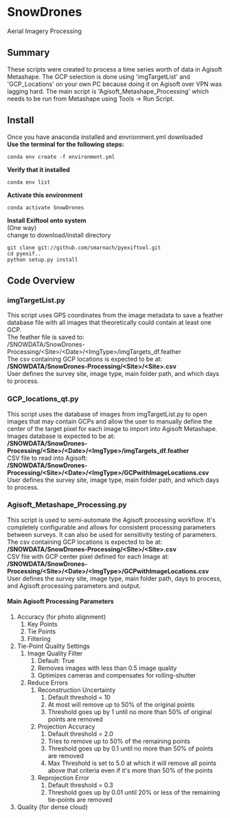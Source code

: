 # SnowDrones
Aerial Imagery Processing

## Summary
These scripts were created to process a time series worth of data in Agisoft Metashape. The GCP selection is done using 'imgTargetList' and 'GCP_Locations' on your own PC because doing it on Agisoft over VPN was lagging hard. The main script is 'Agisoft_Metashape_Processing' which needs to be run from Metashape using Tools -> Run Script. 

## Install
Once you have anaconda installed and envrionment.yml downloaded  
**Use the terminal for the following steps:**  
```
conda env create -f environment.yml
```

**Verify that it installed**
```
conda env list
```

**Activate this environment**
```
conda activate SnowDrones
```

**Install Exiftool onto system**  
(One way)  
change to download/install directory
```
git clone git://github.com/smarnach/pyexiftool.git
cd pyexif..
python setup.py install
```

## Code Overview
### imgTargetList.py
This script uses GPS coordinates from the image metadata to save a feather database file with all images that theoretically could contain at least one GCP.  
The feather file is saved to:  
/SNOWDATA/SnowDrones-Processing/\<Site>/\<Date>/\<ImgType>/imgTargets_df.feather  
The csv containing GCP locations is expected to be at:  
**/SNOWDATA/SnowDrones-Processing/\<Site>/\<Site>.csv**  
User defines the survey site, image type, main folder path, and which days to process.  

### GCP_locations_qt.py
This script uses the database of images from imgTargetList.py to open images that may contain GCPs and allow the user to manually define the center of the target pixel for each image to import into Agisoft Metashape.  
Images database is expected to be at:  
**/SNOWDATA/SnowDrones-Processing/\<Site>/\<Date>/\<ImgType>/imgTargets_df.feather**  
CSV file to read into Agisoft:  
**/SNOWDATA/SnowDrones-Processing/\<Site>/\<Date>/\<ImgType>/GCPwithImageLocations.csv**  
User defines the survey site, image type, main folder path, and which days to process.  

### Agisoft_Metashape_Processing.py
This script is used to semi-automate the Agisoft processing workflow. It's completely configurable and allows for consistent processing parameters between surveys. It can also be used for sensitivity testing of parameters.  
The csv containing GCP locations is expected to be at:  
**/SNOWDATA/SnowDrones-Processing/\<Site>/\<Site>.csv**  
CSV file with GCP center pixel defined for each Image at:  
**/SNOWDATA/SnowDrones-Processing/\<Site>/\<Date>/\<ImgType>/GCPwithImageLocations.csv**  
User defines the survey site, image type, main folder path, days to process, and Agisoft processing parameters and output.  
#### Main Agisoft Processing Parameters   
1. Accuracy (for photo alignment)  
   1. Key Points  
   1. Tie Points  
   1. Filtering  
1. Tie-Point Quality Settings  
   1. Image Quality Filter  
      1. Default: True
      1. Removes images with less than 0.5 image quality
      1. Optimizes cameras and compensates for rolling-shutter
   1. Reduce Errors
      1. Reconstruction Uncertainty
         1. Default threshold = 10
         1. At most will remove up to 50% of the original points
         1. Threshold goes up by 1 until no more than 50% of original points are removed
      1. Projection Accuracy
         1. Default threshold = 2.0
         1. Tries to remove up to 50% of the remaining points
         1. Threshold goes up by 0.1 until no more than 50% of points are removed
         1. Max Threshold is set to 5.0 at which it will remove all points above that criteria even if it's more than 50% of the points
      1. Reprojection Error
         1. Default threshold = 0.3
         1. Threshold goes up by 0.01 until 20% or less of the remaining tie-points are removed
1. Quality (for dense cloud)



